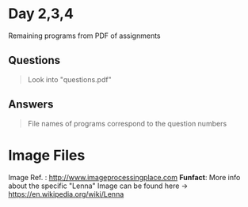 # Day 2,3,4
Remaining programs from PDF of assignments

## Questions
> Look into "questions.pdf" 

## Answers
> File names of programs correspond to the question numbers

# Image Files

Image Ref. : http://www.imageprocessingplace.com
**Funfact**: More info about the specific "Lenna" Image can be found here -> https://en.wikipedia.org/wiki/Lenna
